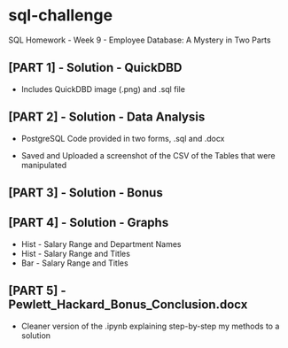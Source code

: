 # sql-challenge

SQL Homework - Week 9 - Employee Database: A Mystery in Two Parts

## [PART 1] - Solution - QuickDBD

- Includes QuickDBD image (.png) and .sql file

## [PART 2] - Solution - Data Analysis

- PostgreSQL Code provided in two forms, .sql and .docx

- Saved and Uploaded a screenshot of the CSV of the Tables that were manipulated

## [PART 3] - Solution - Bonus



## [PART 4] - Solution - Graphs
  
- Hist - Salary Range and Department Names
- Hist - Salary Range and Titles
- Bar - Salary Range and Titles

## [PART 5] - Pewlett_Hackard_Bonus_Conclusion.docx

- Cleaner version of the .ipynb explaining step-by-step my methods to a solution
